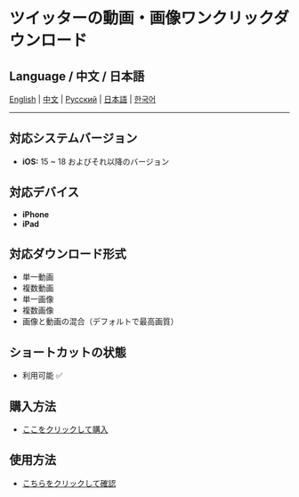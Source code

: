 # ツイッターの動画・画像ワンクリックダウンロード

## Language / 中文 / 日本語

[English](../README.md) | [中文](README.zh.md) | [Русский](README.ru.md) | [日本語](README.ja.md) | [한국어](README.ko.md)

---

## 対応システムバージョン
- **iOS:** 15 ~ 18 およびそれ以降のバージョン

## 対応デバイス
- **iPhone**
- **iPad**

## 対応ダウンロード形式
- 単一動画
- 複数動画
- 単一画像
- 複数画像
- 画像と動画の混合（デフォルトで最高画質）

## ショートカットの状態
- 利用可能 ✅

## 購入方法
- [ここをクリックして購入](https://buymeacoffee.com/suxia/e/301327)

## 使用方法
- [こちらをクリックして確認](https://fengguo.pages.dev/pages/twitter-dl)
